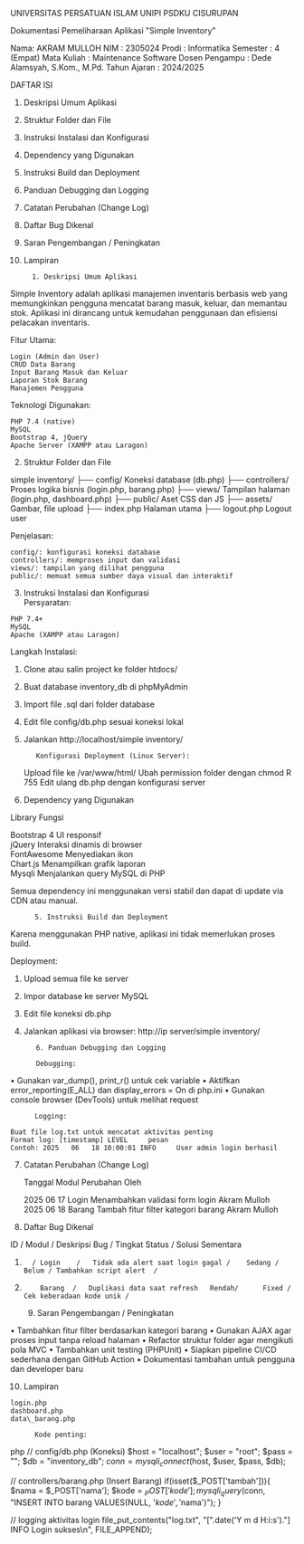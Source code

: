 UNIVERSITAS PERSATUAN ISLAM
             UNIPI     PSDKU CISURUPAN


Dokumentasi Pemeliharaan Aplikasi "Simple Inventory"

Nama: AKRAM MULLOH
NIM			: 2305024
Prodi			: Informatika
Semester		: 4 (Empat)
Mata Kuliah		: Maintenance Software
Dosen Pengampu	: Dede Alamsyah, S.Kom., M.Pd.
Tahun Ajaran		: 2024/2025

         

   DAFTAR ISI   

1. Deskripsi Umum Aplikasi
2. Struktur Folder dan File
3. Instruksi Instalasi dan Konfigurasi
4. Dependency yang Digunakan
5. Instruksi Build dan Deployment
6. Panduan Debugging dan Logging
7. Catatan Perubahan (Change Log)
8. Daftar Bug Dikenal
9. Saran Pengembangan / Peningkatan
10. Lampiran

         

          1. Deskripsi Umum Aplikasi   

   Simple Inventory    adalah aplikasi manajemen inventaris berbasis web yang memungkinkan pengguna mencatat barang masuk, keluar, dan memantau stok. Aplikasi ini dirancang untuk kemudahan penggunaan dan efisiensi pelacakan inventaris.

 Fitur Utama:

    Login (Admin dan User)
    CRUD Data Barang
    Input Barang Masuk dan Keluar
    Laporan Stok Barang
    Manajemen Pengguna

   
 Teknologi Digunakan:

    PHP 7.4 (native)
    MySQL
    Bootstrap 4, jQuery
    Apache Server (XAMPP atau Laragon)

         

    




2. Struktur Folder dan File   


simple   inventory/
├── config/              Koneksi database (db.php)
├── controllers/         Proses logika bisnis (login.php, barang.php)
├── views/               Tampilan halaman (login.php, dashboard.php)
├── public/              Aset CSS dan JS
├── assets/              Gambar, file upload
├── index.php            Halaman utama
├── logout.php           Logout user


Penjelasan:

    config/: konfigurasi koneksi database
    controllers/: memproses input dan validasi
    views/: tampilan yang dilihat pengguna
    public/: memuat semua sumber daya visual dan interaktif

         

   3. Instruksi Instalasi dan Konfigurasi  
 Persyaratan:

    PHP 7.4+
    MySQL
    Apache (XAMPP atau Laragon)

        
 Langkah Instalasi:

1. Clone atau salin project ke folder htdocs/
2. Buat database inventory_db di phpMyAdmin
3. Import file .sql dari folder database
4. Edit file config/db.php sesuai koneksi lokal
5. Jalankan http://localhost/simple   inventory/

          Konfigurasi Deployment (Linux Server):

    Upload file ke /var/www/html/
    Ubah permission folder dengan chmod    R 755
    Edit ulang db.php dengan konfigurasi server

         
 4. Dependency yang Digunakan
   

Library                                  Fungsi                                                                                                                                                        

Bootstrap 4    		     UI responsif                      
 jQuery 	                 Interaksi dinamis di browser      	
 FontAwesome		     Menyediakan ikon                  
 Chart.js   		     Menampilkan grafik laporan        
 Mysqli   		     Menjalankan query MySQL di PHP    


Semua dependency ini menggunakan versi stabil dan dapat di   update via CDN atau manual.

          5. Instruksi Build dan Deployment   

Karena menggunakan PHP native, aplikasi ini tidak memerlukan proses build.

 Deployment:

1. Upload semua file ke server
2. Impor database ke server MySQL
3. Edit file koneksi db.php
4. Jalankan aplikasi via browser: http://ip   server/simple   inventory/

         

          6. Panduan Debugging dan Logging   

          Debugging:

•	Gunakan var_dump(), print_r() untuk cek variable
•	Aktifkan error_reporting(E_ALL) dan display_errors = On di php.ini
•	Gunakan console browser (DevTools) untuk melihat request

          Logging:

    Buat file log.txt untuk mencatat aktivitas penting
    Format log: [timestamp] LEVEL     pesan
    Contoh: 2025   06   18 10:00:01 INFO     User admin login berhasil

         

    

 7. Catatan Perubahan (Change Log)   

    Tanggal                     Modul                        Perubahan                               Oleh            
                                                                                                                                                                                                                    
    2025   06   17             Login       Menambahkan validasi form login         Akram Mulloh    
    2025   06   18            Barang      Tambah fitur filter kategori barang          Akram Mulloh    

         

8. Daftar Bug Dikenal   

ID     /      Modul   /   Deskripsi Bug      /                     Tingkat     Status  /       Solusi Sementara                                                                                                                                                                                                                                                                              
1.       / Login    /   Tidak ada alert saat login gagal /    Sedang /     Belum / Tambahkan script alert  /    
2.         Barang  /   Duplikasi data saat refresh   Rendah/      Fixed /     Cek keberadaan kode unik /  

         

   9. Saran Pengembangan / Peningkatan   

•	Tambahkan fitur filter berdasarkan kategori barang
•	Gunakan AJAX agar proses input tanpa reload halaman
•	Refactor struktur folder agar mengikuti pola MVC
•	Tambahkan unit testing (PHPUnit)
•	Siapkan pipeline CI/CD sederhana dengan GitHub Action
•	Dokumentasi tambahan untuk pengguna dan developer baru

         

       


   10. Lampiran   

    login.php
    dashboard.php
    data\_barang.php

          Kode penting:

php
// config/db.php (Koneksi)
$host = "localhost";
$user = "root";
$pass = "";
$db   = "inventory_db";
$conn = mysqli_connect($host, $user, $pass, $db);

// controllers/barang.php (Insert Barang)
if(isset($_POST['tambah'])){
  $nama = $_POST['nama'];
  $kode = $_POST['kode'];
  mysqli_query($conn, "INSERT INTO barang VALUES(NULL, '$kode', '$nama')");
}

// logging aktivitas login
file_put_contents("log.txt", "[".date('Y   m   d H:i:s')."] INFO     Login sukses\n", FILE_APPEND);


         



